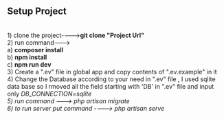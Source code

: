 <h2>Setup Project</h1>
<br>
1) clone the project----><b>git clone "Project Url"</b><br>
2) run command---><br>
    a) <b> composer install</b><br>
    b) <b> npm install</b><br>
    c) <b> npm run dev</b><br>
3) Create a ".ev" file in global app and copy contents of ".ev.example" in it<br>
4) Change the Database according to your need in ".ev" file , I used sqlite data base so I rmoved all the field starting with 'DB' in ".ev" file and input only <i>DB_CONNECTION=sqlite<br>
5) run command ---> php artisan migrate<br>
6) to run server put command ----> php artisan serve<br>

